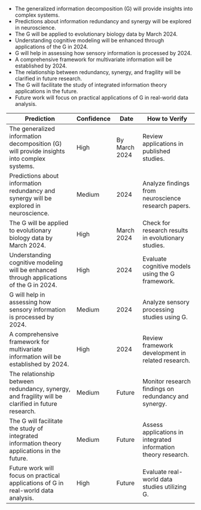 - The generalized information decomposition (G) will provide insights into complex systems.
- Predictions about information redundancy and synergy will be explored in neuroscience.
- The G will be applied to evolutionary biology data by March 2024.
- Understanding cognitive modeling will be enhanced through applications of the G in 2024.
- G will help in assessing how sensory information is processed by 2024.
- A comprehensive framework for multivariate information will be established by 2024.
- The relationship between redundancy, synergy, and fragility will be clarified in future research.
- The G will facilitate the study of integrated information theory applications in the future.
- Future work will focus on practical applications of G in real-world data analysis.

| Prediction | Confidence | Date | How to Verify |
|------------|------------|------|----------------|
| The generalized information decomposition (G) will provide insights into complex systems. | High | By March 2024 | Review applications in published studies. |
| Predictions about information redundancy and synergy will be explored in neuroscience. | Medium | 2024 | Analyze findings from neuroscience research papers. |
| The G will be applied to evolutionary biology data by March 2024. | High | March 2024 | Check for research results in evolutionary studies. |
| Understanding cognitive modeling will be enhanced through applications of the G in 2024. | High | 2024 | Evaluate cognitive models using the G framework. |
| G will help in assessing how sensory information is processed by 2024. | Medium | 2024 | Analyze sensory processing studies using G. |
| A comprehensive framework for multivariate information will be established by 2024. | High | 2024 | Review framework development in related research. |
| The relationship between redundancy, synergy, and fragility will be clarified in future research. | Medium | Future | Monitor research findings on redundancy and synergy. |
| The G will facilitate the study of integrated information theory applications in the future. | Medium | Future | Assess applications in integrated information theory research. |
| Future work will focus on practical applications of G in real-world data analysis. | High | Future | Evaluate real-world data studies utilizing G. |
